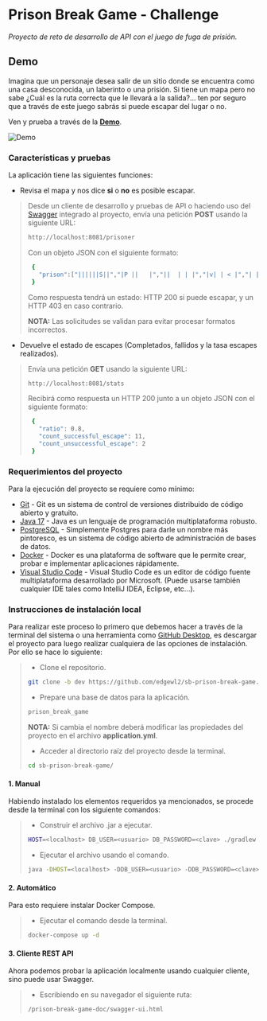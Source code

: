 # Prison Break Game - Challenge

_Proyecto de reto de desarrollo de API con el juego de fuga de prisión._

## Demo

Imagina que un personaje desea salir de un sitio donde se encuentra como una casa desconocida, un laberinto o una prisión. Si tiene un mapa pero no sabe ¿Cuál es la ruta correcta que le llevará a la salida?... ten por seguro que a través de este juego sabrás si puede escapar del lugar o no.

Ven y prueba a través de la **[Demo](http://18.221.160.65/prison-break-game-doc/webjars/swagger-ui/index.html)**.

![Demo](https://user-images.githubusercontent.com/20669949/245322753-3ac0ddff-2208-4e99-9606-154832465033.gif)

### Características y pruebas

La aplicación tiene las siguientes funciones:
 - Revisa el mapa y nos dice **si** o **no** es posible escapar.
> Desde un cliente de desarrollo y pruebas de API o haciendo uso del [Swagger](https://swagger.io/docs/) integrado al proyecto, envía una petición **POST** usando la siguiente URL:
> ```bash
> http://localhost:8081/prisoner
> ```
> Con un objeto JSON con el siguiente formato:
>```bash
>  {
>    "prison":["||||||S||","|P ||   |","||  | | |","|v| | < |","| |   | |","|   |   |","|||||||||"]
>  }
>```
> Como respuesta tendrá un estado: HTTP 200 si puede escapar, y un HTTP 403 en caso contrario.
> 
> **NOTA:** Las solicitudes se validan para evitar procesar formatos incorrectos.

 - Devuelve el estado de escapes (Completados, fallidos y la tasa escapes realizados).
> Envía una petición **GET** usando la siguiente URL:
> ```bash
> http://localhost:8081/stats
> ```
> Recibirá como respuesta un HTTP 200 junto a un objeto JSON con el siguiente formato:
>```bash
>  {
>    "ratio": 0.8,
>    "count_successful_escape": 11,
>    "count_unsuccessful_escape": 2
>  }
>```

### Requerimientos del proyecto

Para la ejecución del proyecto se requiere como mínimo:
- [Git](https://git-scm.com/downloads) - Git es un sistema de control de versiones distribuido de código abierto y gratuito.
- [Java 17](https://www.oracle.com/java/technologies/javase/jdk17-archive-downloads.html) - Java es un lenguaje de programación multiplataforma robusto.
- [PostgreSQL](https://www.postgresql.org/download/) - Simplemente Postgres para darle un nombre más pintoresco, es un sistema de código abierto de administración de bases de datos.
- [Docker](https://www.docker.com/get-started/) - Docker es una plataforma de software que le permite crear, probar e implementar aplicaciones rápidamente.
- [Visual Studio Code](https://code.visualstudio.com/download) - Visual Studio Code es un editor de código fuente multiplataforma desarrollado por Microsoft. (Puede usarse también cualquier IDE tales como IntelliJ IDEA, Eclipse, etc...).

### Instrucciones de instalación local

Para realizar este proceso lo primero que debemos hacer a través de la terminal del sistema o una herramienta como [GitHub Desktop](https://desktop.github.com/), es descargar el proyecto para luego realizar cualquiera de las opciones de instalación. Por ello se hace lo siguiente:

> - Clone el repositorio.
>
> ```bash
> git clone -b dev https://github.com/edgewl2/sb-prison-break-game.git
> ```
>
> - Prepare una base de datos para la aplicación.
> ```bash
> prison_break_game
> ```
> **NOTA:** Si cambia el nombre deberá modificar las propiedades del proyecto en el archivo **application.yml**.
>
> - Acceder al directorio raíz del proyecto desde la terminal.
> ```bash
> cd sb-prison-break-game/
> ```

#### 1. Manual

Habiendo instalado los elementos requeridos ya mencionados, se procede desde la terminal con los siguiente comandos:

> - Construir el archivo .jar a ejecutar.
> ```bash
> HOST=<localhost> DB_USER=<usuario> DB_PASSWORD=<clave> ./gradlew build
> ```
> 
> - Ejecutar el archivo usando el comando.
> ```bash
> java -DHOST=<localhost> -DDB_USER=<usuario> -DDB_PASSWORD=<clave> -jar ./build/libs/prison-break-game-0.0.1-SNAPSHOT.jar
> ```

#### 2. Automático

Para esto requiere instalar Docker Compose.

> - Ejecutar el comando desde la terminal.
> ```bash
> docker-compose up -d
> ```

#### 3. Cliente REST API

Ahora podemos probar la aplicación localmente usando cualquier cliente, sino puede usar Swagger. 
> - Escribiendo en su navegador el siguiente ruta:
>```bash
> /prison-break-game-doc/swagger-ui.html
> ```
